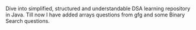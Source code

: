 Dive into simplified, structured and understandable DSA learning repository in Java. Till now I have added arrays questions from gfg and some Binary Search questions. 
